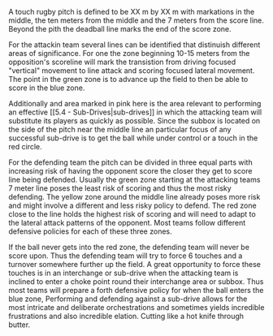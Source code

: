 A touch rugby pitch is defined to be XX m by XX m with markations in the middle, the ten meters from the middle and the 7 meters from the score line. Beyond the pith the deadball line marks the end of the score zone.

For the attackin team several lines can be identified that distinuish different areas of significance. For one the zone beginning 10-15 meters from the opposition's scoreline will mark the transistion from driving focused "vertical" movement to line attack and scoring focused lateral movement. The point in the green zone is to advance up the field to then be able to score in the blue zone.

Additionally and area marked in pink here is the area relevant to performing an effective [[5.4 - Sub-Drives|sub-drives]] in which the attacking team will substitute its players as quickly as possible. Since the subbox is located on the side of the pitch near the middle line an particular focus of any successful sub-drive is to get the ball while under control or a touch in the red circle.

For the defending team the pitch can be divided in three equal parts with increasing risk of having the opponent score the closer they get to score line being defended. Usually the green zone starting at the attacking teams 7 meter line poses the least risk of scoring and thus the most risky defending. The yellow zone around the middle line already poses more risk and might involve a different and less risky policy to defend. The red zone close to the line holds the highest risk of scoring and will need to adapt to the lateral attack patterns of the opponent. Most teams follow different defensive policies for each of these three zones.

If the ball never gets into the red zone, the defending team will never be score upon. Thus the defending team will try to force 6 touches and a turnover somewhere further up the field. A great opportunity to force these touches is in an interchange or sub-drive when the attacking team is inclined to enter a choke point round their interchange area or subbox. Thus most teams will prepare a forth defensive policy for when the ball enters the blue zone, Performing and defending against a sub-drive allows for the most intricate and deliberate orchestrations and sometimes yields incredible frustrations and also incredible elation. Cutting like a hot knife through butter. 